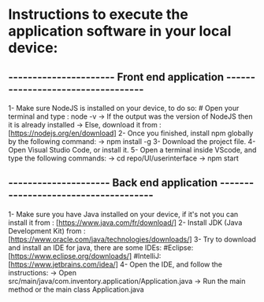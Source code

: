 # Instructions to execute the application software in your local device:
## ---------------------- Front end application ---------------------------------- ##
1- Make sure NodeJS is installed on your device, to do so: 
     # Open your terminal and type : node -v
     -> If the output was the version of NodeJS then it is already installed
     -> Else, download it from : [https://nodejs.org/en/download]
2- Once you finished, install npm globally by the following command: 
     -> npm install -g
3- Download the project file.
4- Open Visual Studio Code, or install it.
5- Open a terminal inside VScode, and type the following commands:
     -> cd repo/UI/userinterface
     -> npm start
## --------------------- Back end application ------------------------------------- ##
1- Make sure you have Java installed on your device, if it's not you can install it from : [https://www.java.com/fr/download/]
2- Install JDK (Java Development Kit) from : [https://www.oracle.com/java/technologies/downloads/]
3- Try to download and install an IDE for java, there are some IDEs:
      #Eclipse: [https://www.eclipse.org/downloads/]
      #IntelliJ: [https://www.jetbrains.com/idea/]
4- Open the IDE, and follow the instructions:
      -> Open src/main/java/com.inventory.application/Application.java
      -> Run the main method or the main class Application.java